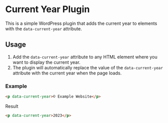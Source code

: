 # Current Year Plugin

This is a simple WordPress plugin that adds the current year to elements with the `data-current-year` attribute.

## Usage

1. Add the `data-current-year` attribute to any HTML element where you want to display the current year.
2. The plugin will automatically replace the value of the `data-current-year` attribute with the current year when the page loads.

### Example

```html
<p data-current-year>© Example Website</p>
```

Result
```html
<p data-current-year>2023</p>
```

